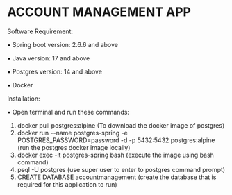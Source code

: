 # ACCOUNT MANAGEMENT APP

Software Requirement:

&#8226; Spring boot version: 2.6.6 and above

&#8226; Java version: 17 and above

&#8226; Postgres version: 14 and above

&#8226; Docker

Installation:

&#8226; Open terminal and run these commands:
1) docker pull postgres:alpine (To download the docker image of postgres)
2) docker run --name postgres-spring -e POSTGRES_PASSWORD=password -d -p 5432:5432 postgres:alpine (run the postgres docker image locally)
3) docker exec -it postgres-spring bash (execute the image using bash command)
4) psql -U postgres (use super user to enter to postgres command prompt)
5) CREATE DATABASE accountmanagement (create the database that is required for this application to run)

